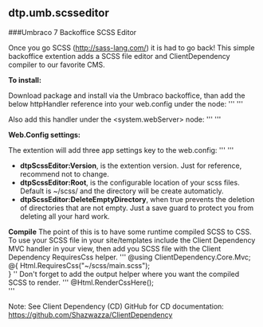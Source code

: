 ## dtp.umb.scsseditor
###Umbraco 7 Backoffice SCSS Editor

Once you go SCSS (http://sass-lang.com/) it is had to go back! This simple backoffice extention adds a SCSS file editor and ClientDependency compiler to our favorite CMS.


**To install:**

Download package and install via the Umbraco backoffice, than add the below httpHandler reference into your web.config under the <httpHandlers> node:
'''
<add path="*.scss" verb="GET" type="dtp.umb.scsseditor.cd.SassHandler, dtp.umb.scsseditor.cd" />
'''

Also add this handler under the <system.webServer><handlers> node:
'''
<remove name="DtpScssHandler" />
<add name="DtpScssHandler" path="*.scss" verb="GET" type="dtp.umb.scsseditor.cd.ScssHandler, dtp.umb.scsseditor.cd" resourceType="File" preCondition="" />
'''


**Web.Config settings:**

The extention will add three app settings key to the web.config:
'''
<add key="dtpScssEditor:Version" value="0.01" />
<add key="dtpScssEditor:Root" value="~/scss/" />
<add key="dtpScssEditor:DeleteEmptyDirectory" value="true" />
'''

* **dtpScssEditor:Version**, is the extention version. Just for reference, recommend not to change.
* **dtpScssEditor:Root**, is the configurable location of your scss files. Default is ~/scss/ and the directory will be create automaticly.
* **dtpScssEditor:DeleteEmptyDirectory**, when true prevents the deletion of directories that are not empty. Just a save guard to protect you from deleting all your hard work.


**Compile**
The point of this is to have some runtime compiled SCSS to CSS. To use your SCSS file in your site/templates include the Client Dependency MVC handler in your view, then add you SCSS file with the Client Dependency RequiresCss helper.
'''
@using ClientDependency.Core.Mvc;
@{
    Html.RequiresCss("~/scss/main.scss");  
}
''
Don't forget to add the output helper where you want the compiled SCSS to render.
'''
@Html.RenderCssHere();  
'''

Note: See Client Dependency (CD) GitHub for CD documentation: https://github.com/Shazwazza/ClientDependency
